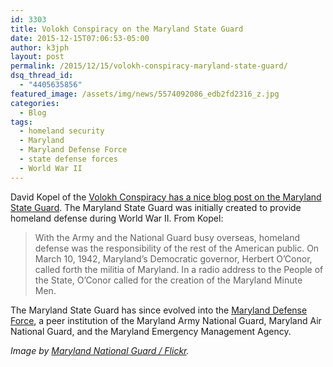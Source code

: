 ```yaml
---
id: 3303
title: Volokh Conspiracy on the Maryland State Guard
date: 2015-12-15T07:06:53-05:00
author: k3jph
layout: post
permalink: /2015/12/15/volokh-conspiracy-maryland-state-guard/
dsq_thread_id:
  - "4405635856"
featured_image: /assets/img/news/5574092086_edb2fd2316_z.jpg
categories:
  - Blog
tags:
  - homeland security
  - Maryland
  - Maryland Defense Force
  - state defense forces
  - World War II
---
```

David Kopel of the [Volokh Conspiracy has a nice blog post on the Maryland State Guard](https://www.washingtonpost.com/news/volokh-conspiracy/wp/2015/12/07/the-maryland-minute-men-of-1942-armed-citizens-summoned-to-homeland-defense/).  The Maryland State Guard was initially created to provide homeland defense during World War II.  From Kopel:

> With the Army and the National Guard busy overseas, homeland defense was the responsibility of the rest of the American public. On March 10, 1942, Maryland’s Democratic governor, Herbert O’Conor, called forth the militia of Maryland. In a radio address to the People of the State, O’Conor called for the creation of the Maryland Minute Men.

The Maryland State Guard has since evolved into the [Maryland Defense Force](http://mddf.maryland.gov), a peer institution of the Maryland Army National Guard, Maryland Air National Guard, and the Maryland Emergency Management Agency.

_Image by [Maryland National Guard / Flickr](https://www.flickr.com/photos/mdng/5574092086/)._
